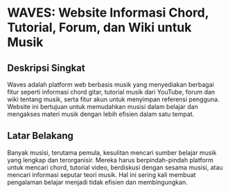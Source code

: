# WAVES: Website Informasi Chord, Tutorial, Forum, dan Wiki untuk Musik

## Deskripsi Singkat
<p>Waves adalah platform web berbasis musik yang menyediakan berbagai fitur seperti informasi chord gitar, tutorial musik dari YouTube, forum dan wiki tentang musik, serta fitur akun untuk menyimpan referensi pengguna. Website ini bertujuan untuk memudahkan musisi dalam belajar dan mengakses materi musik dengan lebih efisien dalam satu tempat.</p>

## Latar Belakang
<p>Banyak musisi, terutama pemula, kesulitan mencari sumber belajar musik yang lengkap dan terorganisir. Mereka harus berpindah-pindah platform untuk mencari chord, tutorial video, berdiskusi dengan sesama musisi, atau mencari informasi seputar teori musik. Hal ini sering kali membuat pengalaman belajar menjadi tidak efisien dan membingungkan.</p>
